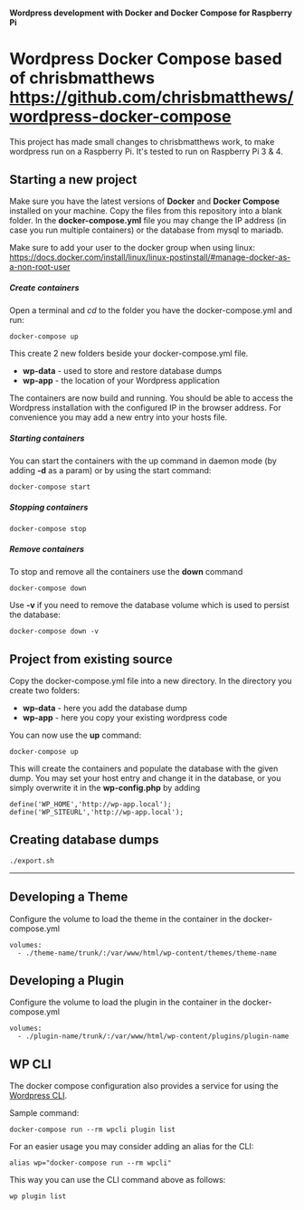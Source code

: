 #### Wordpress development with Docker and Docker Compose for Raspberry Pi

# Wordpress Docker Compose based of chrisbmatthews https://github.com/chrisbmatthews/wordpress-docker-compose

This project has made small changes to chrisbmatthews work, to make wordpress run on a Raspberry Pi. It's tested to run on Raspberry Pi 3 & 4.

## Starting a new project

Make sure you have the latest versions of **Docker** and **Docker Compose** installed on your machine.
Copy the files from this repository into a blank folder. In the **docker-compose.yml** file you may change the IP address (in case you run multiple containers) or the database from mysql to mariadb.

Make sure to add your user to the docker group when using linux:
https://docs.docker.com/install/linux/linux-postinstall/#manage-docker-as-a-non-root-user


##### Create containers

Open a terminal and *cd* to the folder you have the docker-compose.yml and run:
```
docker-compose up
```

This create 2 new folders beside your docker-compose.yml file.
* **wp-data** - used to store and restore database dumps
* **wp-app** - the location of your Wordpress application

The containers are now build and running. You should be able to access the Wordpress installation with the configured IP in the browser address. For convenience you may add a new entry into your hosts file.

##### Starting containers

You can start the containers with the up command in daemon mode (by adding **-d** as a param) or by using the start command:
```
docker-compose start
```

##### Stopping containers
```
docker-compose stop
```

##### Remove containers

To stop and remove all the containers use the **down** command
```
docker-compose down
```
Use **-v** if you need to remove the database volume which is used to persist the database:
```
docker-compose down -v
```

## Project from existing source

Copy the docker-compose.yml file into a new directory. In the directory you create two folders:
* **wp-data** - here you add the database dump
* **wp-app** - here you copy your existing wordpress code

You can now use the **up** command:
```
docker-compose up
```

This will create the containers and populate the database with the given dump. You may set your host entry and change it in the database, or you simply overwrite it in the **wp-config.php** by adding
```
define('WP_HOME','http://wp-app.local');
define('WP_SITEURL','http://wp-app.local');
```

## Creating database dumps
```
./export.sh
```
---

## Developing a Theme

Configure the volume to load the theme in the container in the docker-compose.yml

```
volumes:
  - ./theme-name/trunk/:/var/www/html/wp-content/themes/theme-name
```

## Developing a Plugin

Configure the volume to load the plugin in the container in the docker-compose.yml

```
volumes:
  - ./plugin-name/trunk/:/var/www/html/wp-content/plugins/plugin-name
```


## WP CLI

The docker compose configuration also provides a service for using the [Wordpress CLI](https://developer.wordpress.org/cli/commands/).

Sample command:
```
docker-compose run --rm wpcli plugin list
```

For an easier usage you may consider adding an alias for the CLI:

```
alias wp="docker-compose run --rm wpcli"
```

This way you can use the CLI command above as follows:

```
wp plugin list
```
